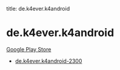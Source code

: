 title: de.k4ever.k4android
# de.k4ever.k4android


[Google Play Store](https://play.google.com/store/apps/details?id=de.k4ever.k4android)


* [de.k4ever.k4android-2300](./de.k4ever.k4android-2300/)